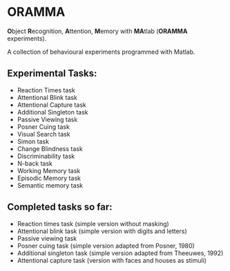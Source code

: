 # ORAMMA
**O**bject **R**ecognition, **A**ttention, **M**emory with **MA**tlab (**ORAMMA** experiments). 

A collection of behavioural experiments programmed with Matlab.

## Experimental Tasks:
* Reaction Times task
* Attentional Blink task
* Attentional Capture task
* Additional Singleton task
* Passive Viewing task
* Posner Cuing task
* Visual Search task
* Simon task
* Change Blindness task
* Discriminability task
* N-back task
* Working Memory task
* Episodic Memory task
* Semantic memory task

## Completed tasks so far:
* Reaction times task (simple version without masking)
* Attentional blink task (simple version with digits and letters)
* Passive viewing task 
* Posner cuing task (simple version adapted from Posner, 1980)
* Additional singleton task (simple version adapted from Theeuwes, 1992)
* Attentional capture task (version with faces and houses as stimuli)